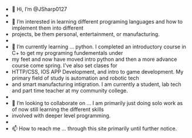- 👋 Hi, I’m @JSharp0127
- 
- 👀 I’m interested in learning different programing languages and how to implement them into different
- projects, be them personal, entertainment, or manufacturing.
- 
- 🌱 I’m currently learning ... python. I completed an introductory course in C+ to get my programing fundementals under
- my feet and now have moved intro python and then a more advance course come spring. I've also set clases for
- HTTP/CSS, IOS APP Development, and intro to game development. My primary field of study is automation and robotic tech
- and smart manufacturing intigration. I am currently a student, lab tech and part time teacher at my community college. 
- 
- 💞️ I’m looking to collaborate on ... I am primarily just doing solo work as of now still learning the different skills
- involved with deeper level programming. 
- 
- 📫 How to reach me ... through this site primarily until further notice. 



